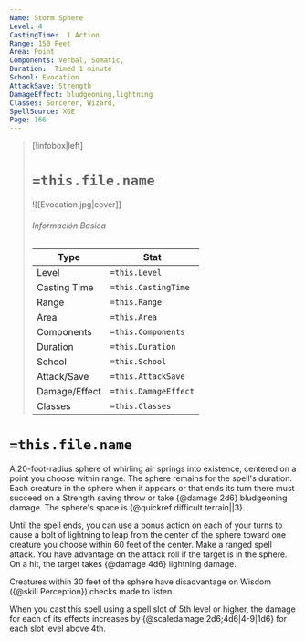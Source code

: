 ```yaml
---
Name: Storm Sphere
Level: 4
CastingTime:  1 Action 
Range: 150 Feet
Area: Point
Components: Verbal, Somatic, 
Duration:  Timed 1 minute
School: Evocation
AttackSave: Strength
DamageEffect: bludgeoning,lightning
Classes: Sorcerer, Wizard, 
SpellSource: XGE
Page: 166
---
```


>[!infobox|left]
># `=this.file.name`
>![[Evocation.jpg|cover]]
> ###### Información Basica
> Type |  Stat |
> ---|---|
> Level | `=this.Level` |
> Casting Time | `=this.CastingTime` |
> Range | `=this.Range` |
> Area | `=this.Area` |
> Components | `=this.Components` |
> Duration | `=this.Duration` |
> School | `=this.School` |
> Attack/Save | `=this.AttackSave` |
> Damage/Effect | `=this.DamageEffect` |
> Classes | `=this.Classes` |

# `=this.file.name`
A 20-foot-radius sphere of whirling air springs into existence, centered on a point you choose within range. The sphere remains for the spell&#x27;s duration. Each creature in the sphere when it appears or that ends its turn there must succeed on a Strength saving throw or take {@damage 2d6} bludgeoning damage. The sphere&#x27;s space is {@quickref difficult terrain||3}.

Until the spell ends, you can use a bonus action on each of your turns to cause a bolt of lightning to leap from the center of the sphere toward one creature you choose within 60 feet of the center. Make a ranged spell attack. You have advantage on the attack roll if the target is in the sphere. On a hit, the target takes {@damage 4d6} lightning damage.

Creatures within 30 feet of the sphere have disadvantage on Wisdom ({@skill Perception}) checks made to listen.



 


 


 


When you cast this spell using a spell slot of 5th level or higher, the damage for each of its effects increases by {@scaledamage 2d6;4d6|4-9|1d6} for each slot level above 4th. 